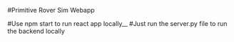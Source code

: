 #Primitive Rover Sim Webapp

#Use npm start to run react app locally__
#Just run the server.py file to run the backend locally


